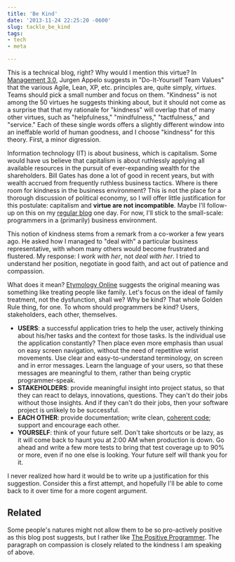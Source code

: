 ```yaml
---
title: 'Be Kind'
date: '2013-11-24 22:25:20 -0600'
slug: tackle_be_kind
tags:
- tech
- meta

---
```


This is a technical blog, right? Why would I mention this virtue? In [Management
3.0](https://jurgenappelo.com/pages/management30), Jurgen Appelo suggests in
"Do-It-Yourself Team Values" that the various Agile, Lean, XP, etc. principles
are, quite simply, _virtues_. Teams should pick a small number and focus on
them. "Kindness" is not among the 50 virtues he suggests thinking about, but it
should not come as a surprise that that my rationale for "kindness" will overlap
that of many other virtues, such as "helpfulness," "mindfulness," "tactfulness,"
and "service." Each of these single words offers a slightly different window
into an ineffable world of human goodness, and I choose "kindness" for this
theory. First, a minor digression.

<!-- truncate -->

Information technology (IT) is about business, which is capitalism. Some would
have us believe that capitalism is about ruthlessly applying all available
resources in the pursuit of ever-expanding wealth for the shareholders. Bill
Gates has done a lot of good in recent years, but with wealth accrued from
frequently ruthless business tactics. Where is there room for kindness in the
business environment? This is not the place for a thorough discussion of
political economy, so I will offer little justification for this postulate:
capitalism and **virtue are not incompatible**. Maybe I'll follow-up on this on
my [regular blog](../) one day. For now, I'll stick to the small-scale:
programmers in a (primarily) business environment.

This notion of kindness stems from a remark from a co-worker a few years ago. He
asked how I managed to "deal with" a particular business representative, with
whom many others would become frustrated and flustered. My response: I _work
with her_, not _deal with her_. I tried to understand her position, negotiate in
good faith, and act out of patience and compassion.

What does it mean? [Etymology
Online](https://www.etymonline.com/index.php?term=kind) suggests the original
meaning was something like treating people like family. Let's focus on the ideal
of family treatment, not the dysfunction, shall we? Why be kind? That whole
Golden Rule thing, for one. To whom should programmers be kind? Users,
stakeholders, each other, themselves.

* **USERS**: a successful application tries to help the user, actively thinking
  about his/her tasks and the context for those tasks. Is the individual use the
  application constantly? Then place even more emphasis than usual on easy
  screen navigation, without the need of repetitive wrist movements. Use clear
  and easy-to-understand terminology, on screen and in error messages. Learn the
  language of your users, so that these messages are meaningful to them, rather
  than being cryptic programmer-speak.
* **STAKEHOLDERS**: provide meaningful insight into project status, so that they
  can react to delays, innovations, questions. They can't do their jobs without
  those insights. And if they can't do their jobs, then your software project is
  unlikely to be successful.
* **EACH OTHER**: provide documentation; write clean, [coherent
  code](./07-26-tackle_be_coherent.md); support and encourage each other.
* **YOURSELF**: think of your future self. Don't take shortcuts or be lazy, as
  it will come back to haunt you at 2:00 AM when production is down. Go ahead
  and write a few more tests to bring that test coverage up to 90% or more, even
  if no one else is looking. Your future self will thank you for it.

I never realized how hard it would be to write up a justification for this
suggestion. Consider this a first attempt, and hopefully I'll be able to come
back to it over time for a more cogent argument.

## Related

Some people's natures might not allow them to be so pro-actively positive as
this blog post suggests, but I rather like  [The Positive
Programmer](https://www.rdegges.com/the-positive-programmer/). The paragraph on
compassion is closely related to the kindness I am speaking of above.
